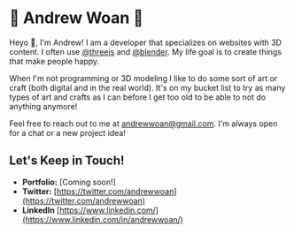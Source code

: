 # 🍚 Andrew Woan 🐼

Heyo 👋, I'm Andrew! I am a developer that specializes on websites with 3D content. I often use [@threejs](https://github.com/threejs) and [@blender](https://www.blender.org/). My life goal is to create things that make people happy.

When I'm not programming or 3D modeling I like to do some sort of art or craft (both digital and in the real world). It's on my bucket list to try as many types of art and crafts as I can before I get too old to be able to not do anything anymore!

Feel free to reach out to me at andrewwoan@gmail.com. I'm always open for a chat or a new project idea!

## Let's Keep in Touch!
- **Portfolio:** [Coming soon!]
- **Twitter:** [https://twitter.com/andrewwoan](https://twitter.com/andrewwoan)
- **LinkedIn** [https://www.linkedin.com/](https://www.linkedin.com/in/andrewwoan/)
